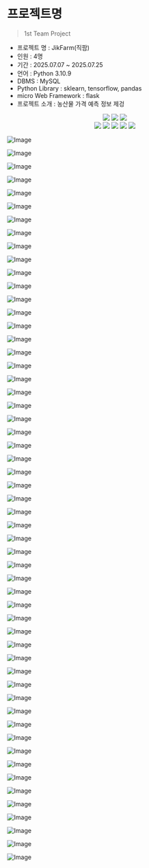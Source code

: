 # 프로젝트명
> 1st Team Project

- 프로젝트 명 : JikFarm(직팜)
- 인원 : 4명
- 기간 : 2025.07.07 ~ 2025.07.25
- 언어 : Python 3.10.9
- DBMS : MySQL 
- Python Library : sklearn, tensorflow, pandas
- micro Web Framework : flask
- 프로젝트 소개 : 농산물 가격 예측 정보 제겅

<div align=center> 
  <img src="https://img.shields.io/badge/python-3776AB?style=for-the-badge&logo=python&logoColor=white"> 
  <img src="https://img.shields.io/badge/tensorflow-55ff55?style=for-the-badge&logo=fastapi&logoColor=white">
  <img src="https://img.shields.io/badge/sklearn-55ff55?style=for-the-badge&logo=fastapi&logoColor=white">
</div>
<div align=center> 
  <img src="https://img.shields.io/badge/flask-FF0000?style=for-the-badge&logo=flask&logoColor=white">
  <img src="https://img.shields.io/badge/bootstrap-7952B3?style=for-the-badge&logo=bootstrap&logoColor=white">
  <img src="https://img.shields.io/badge/html5-E34F26?style=for-the-badge&logo=html5&logoColor=white"> 
  <img src="https://img.shields.io/badge/css-1572B6?style=for-the-badge&logo=css3&logoColor=white"> 
  <img src="https://img.shields.io/badge/jquery-0769AD?style=for-the-badge&logo=jquery&logoColor=white">
</div>


![Image](https://github.com/user-attachments/assets/dcd8b22e-8d6b-4585-acb9-26b5ac8459f0)

![Image](https://github.com/user-attachments/assets/1a09a79c-9a1b-4d49-bc00-d208d60ae8cb)

![Image](https://github.com/user-attachments/assets/37620163-0cf6-431c-ac42-fd9b049125ec)

![Image](https://github.com/user-attachments/assets/bd388ec3-67aa-4010-92e3-6be11e281063)

![Image](https://github.com/user-attachments/assets/2dbd78cc-cede-4b9d-880a-4fe32b2b6fea)

![Image](https://github.com/user-attachments/assets/c55f9cae-dcb3-435d-8701-23686ea977e8)

![Image](https://github.com/user-attachments/assets/515d628e-61a1-4289-89d3-131ebe325de5)

![Image](https://github.com/user-attachments/assets/d2e08067-d5c6-4a25-9255-fd3279a9c574)

![Image](https://github.com/user-attachments/assets/1025ded5-044d-4b31-bfda-f7727baa69bd)

![Image](https://github.com/user-attachments/assets/13ce3b46-b1f5-423c-9e61-f97c68f1fbc1)

![Image](https://github.com/user-attachments/assets/527758bc-3a2e-4321-87c3-0d09b7cbccf6)

![Image](https://github.com/user-attachments/assets/2710551d-a1b1-4636-9a82-ea9c749c0088)

![Image](https://github.com/user-attachments/assets/c470bd45-ef0d-47e5-a791-261ec007cbb7)

![Image](https://github.com/user-attachments/assets/917ced0d-8336-4f8a-8f03-7cc829753d80)

![Image](https://github.com/user-attachments/assets/7fb144ef-64e9-4965-a41d-e4f32a8e2c1d)

![Image](https://github.com/user-attachments/assets/75c8d6d0-7cff-43a4-bf04-65cd6328e12f)

![Image](https://github.com/user-attachments/assets/95b25089-a195-49fe-be49-b16b6dd6eaa6)

![Image](https://github.com/user-attachments/assets/54087c38-f23f-4e38-9eb9-e71f4d62d3e0)

![Image](https://github.com/user-attachments/assets/4aafc3b4-80fa-40f3-8dce-8441bac62943)

![Image](https://github.com/user-attachments/assets/ceda01e1-b018-42d4-aa7e-b838403c6ccd)

![Image](https://github.com/user-attachments/assets/fab23234-b8d6-4712-a6b5-f6df5bd70dbe)

![Image](https://github.com/user-attachments/assets/27136b00-7d33-4197-bf44-8d203c0a195d)

![Image](https://github.com/user-attachments/assets/d95415e9-9fc4-4fd4-8c57-c1a569a1de71)

![Image](https://github.com/user-attachments/assets/a5e0d166-880d-47c0-ba11-e4f2952fc7cc)

![Image](https://github.com/user-attachments/assets/c8a82c3f-cbc7-4517-8157-4afa9a22adad)

![Image](https://github.com/user-attachments/assets/15cbd088-afdb-49d2-89d1-1073bf2f536c)

![Image](https://github.com/user-attachments/assets/0e2acf3b-e812-401b-8d6c-e3a1005008ae)

![Image](https://github.com/user-attachments/assets/f90a54c3-fa00-4af2-afed-304de619eed8)

![Image](https://github.com/user-attachments/assets/94fd68eb-efb7-43bc-9c4e-469b26639ba0)

![Image](https://github.com/user-attachments/assets/91910933-9787-4711-b443-88711b3854a4)

![Image](https://github.com/user-attachments/assets/4183ddef-e66f-476e-a721-63fec04de996)

![Image](https://github.com/user-attachments/assets/e5480b45-6916-43a1-98ba-926941dec3c1)

![Image](https://github.com/user-attachments/assets/fa86efb7-9869-41ca-812a-a540e191ab9e)

![Image](https://github.com/user-attachments/assets/f5f69c35-601d-46d8-bf3e-33f5244b9398)

![Image](https://github.com/user-attachments/assets/2faf53be-c26e-4c89-aa0e-7e098cf30502)

![Image](https://github.com/user-attachments/assets/1f10deab-9876-4796-84a5-6bb74c374ee0)

![Image](https://github.com/user-attachments/assets/00b9516a-d8e3-4910-85cc-172b65987e5a)

![Image](https://github.com/user-attachments/assets/f18b9ad6-dd02-4b90-a255-d0cd9228baae)

![Image](https://github.com/user-attachments/assets/1ca7101c-9bf4-417c-be31-b9c0496de41d)

![Image](https://github.com/user-attachments/assets/df6281c1-0fb9-42ac-b507-a6bf767a29ae)

![Image](https://github.com/user-attachments/assets/fc79dd26-5d57-4063-84ef-364a4b6e7939)

![Image](https://github.com/user-attachments/assets/a5326340-52ce-47a6-bbfe-c55075f892bc)

![Image](https://github.com/user-attachments/assets/dd0c1385-104f-48f8-bf0d-a7da89291e17)

![Image](https://github.com/user-attachments/assets/e572717e-bd1d-4942-a93a-e7e700c5e051)

![Image](https://github.com/user-attachments/assets/17b5fc49-ef9c-49e9-be82-53ced1df4693)

![Image](https://github.com/user-attachments/assets/608ecd79-7f46-4771-8872-19ea1302d2d8)

![Image](https://github.com/user-attachments/assets/15da4874-6572-41ca-83f1-2fd2cdc48a88)

![Image](https://github.com/user-attachments/assets/212ee7db-ac0d-46c1-ae1c-de5651417b0b)

![Image](https://github.com/user-attachments/assets/9ce5b77d-cfdc-4605-baef-5455a98f9730)

![Image](https://github.com/user-attachments/assets/150b0963-c162-42a5-8dcd-66449983c37b)

![Image](https://github.com/user-attachments/assets/135b98d8-7d97-42a4-9133-2dd62d0d4aa1)

![Image](https://github.com/user-attachments/assets/c9d33400-08fb-4e13-a4e9-fccf1e3fd378)

![Image](https://github.com/user-attachments/assets/4db44fa5-fb89-4d60-a226-74c39191aa46)

![Image](https://github.com/user-attachments/assets/691444fb-d70b-48ce-9c1a-11fe526e6750)

![Image](https://github.com/user-attachments/assets/10d2bf21-b715-4f25-8c02-65638a719fe5)
